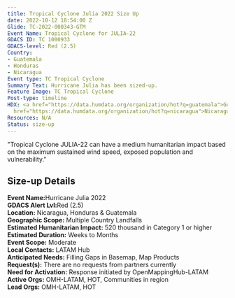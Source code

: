 ```yaml
---
title: Tropical Cyclone Julia 2022 Size Up
date: 2022-10-12 18:54:00 Z
Glide: TC-2022-000343-GTM
Event Name: Tropical Cyclone for JULIA-22
GDACS ID: TC 1000933
GDACS-level: Red (2.5)
Country:
- Guatemala
- Honduras
- Nicaragua
Event type: TC Tropical Cyclone
Summary Text: Hurricane Julia has been sized-up.
Feature Image: TC Tropical Cyclone
Post-type: timeline
HDX: <a href="https://data.humdata.org/organization/hot?q=guatemala">Guatemala</a>,  <a
  href="https://data.humdata.org/organization/hot?q=nicaragua">Nicaragua</a>
Resources: N/A
Status: size-up
---
```


"Tropical Cyclone JULIA-22 can have a medium humanitarian impact based on the maximum sustained wind speed, exposed population and vulnerability."

<h2>Size-up Details</h2>

<strong>Event Name:</strong>Hurricane Julia 2022
<br>
<strong>GDACS Alert Lvl:</strong>Red (2.5)<br>
<strong>Location:</strong> Nicaragua, Honduras & Guatemala<br>
<strong>Geographic Scope:</strong> Multiple Country Landfalls<br>
<strong>Estimated Humanitarian Impact:</strong> 520 thousand in Category 1 or higher<br>
<strong>Estimated Duration:</strong> Weeks to Months<br>
<strong>Event Scope:</strong> Moderate<br>
<strong>Local Contacts:</strong> LATAM Hub<br>
<strong>Anticipated Needs:</strong> Filling Gaps in Basemap, Map Products<br>
<strong>Request(s):</strong> There are no requests from partners currently<br>
<strong>Need for Activation:</strong> Response initiated by OpenMappingHub-LATAM<br>
<strong>Active Orgs:</strong> OMH-LATAM, HOT, Communities in region<br>
<strong>Lead Orgs:</strong> OMH-LATAM, HOT<br>

